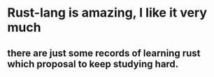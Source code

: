 # Rust-lang is amazing, I like it very much

## there are just some records of learning rust which proposal to keep studying hard.